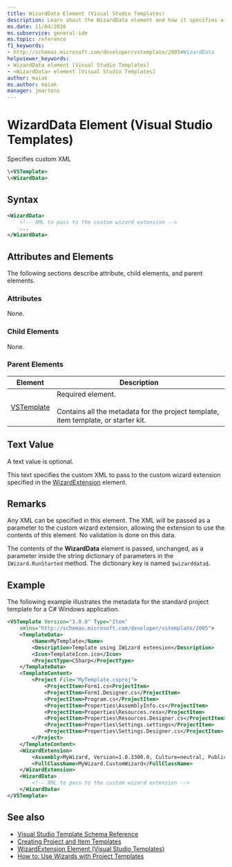 ```yaml
---
title: WizardData Element (Visual Studio Templates)
description: Learn about the WizardData element and how it specifies a custom XML.
ms.date: 11/04/2016
ms.subservice: general-ide
ms.topic: reference
f1_keywords:
- http://schemas.microsoft.com/developer/vstemplate/2005#WizardData
helpviewer_keywords:
- WizardData element [Visual Studio Templates]
- <WizardData> element [Visual Studio Templates]
author: maiak
ms.author: maiak
manager: jmartens
---
```

# WizardData Element (Visual Studio Templates)

Specifies custom XML

```xml
\<VSTemplate>
\<WizardData>
```

## Syntax

```xml
<WizardData>
    <!-- XML to pass to the custom wizard extension -->
    ...
</WizardData>
```

## Attributes and Elements

The following sections describe attribute, child elements, and parent elements.

### Attributes

None.

### Child Elements

None.

### Parent Elements

|Element|Description|
|-------------|-----------------|
|[VSTemplate](../extensibility/vstemplate-element-visual-studio-templates.md)|Required element.<br /><br /> Contains all the metadata for the project template, item template, or starter kit.|

## Text Value

A text value is optional.

This text specifies the custom XML to pass to the custom wizard extension specified in the [WizardExtension](../extensibility/wizardextension-element-visual-studio-templates.md) element.

## Remarks

Any XML can be specified in this element. The XML will be passed as a parameter to the custom wizard extension, allowing the extension to use the contents of this element. No validation is done on this data.

The contents of the **WizardData** element is passed, unchanged, as a parameter inside the string dictionary of parameters in the `IWizard.RunStarted` method. The dictionary key is named `$wizarddata$`.

## Example

The following example illustrates the metadata for the standard project template for a C# Windows application.

```xml
<VSTemplate Version="3.0.0" Type="Item"
    xmlns="http://schemas.microsoft.com/developer/vstemplate/2005">
    <TemplateData>
        <Name>MyTemplate</Name>
        <Description>Template using IWizard extension</Description>
        <Icon>TemplateIcon.ico</Icon>
        <ProjectType>CSharp</ProjectType>
    </TemplateData>
    <TemplateContent>
        <Project File="MyTemplate.csproj">
            <ProjectItem>Form1.cs<ProjectItem>
            <ProjectItem>Form1.Designer.cs</ProjectItem>
            <ProjectItem>Program.cs</ProjectItem>
            <ProjectItem>Properties\AssemblyInfo.cs</ProjectItem>
            <ProjectItem>Properties\Resources.resx</ProjectItem>
            <ProjectItem>Properties\Resources.Designer.cs</ProjectItem>
            <ProjectItem>Properties\Settings.settings</ProjectItem>
            <ProjectItem>Properties\Settings.Designer.cs</ProjectItem>
        </Project>
    </TemplateContent>
    <WizardExtension>
        <Assembly>MyWizard, Version=1.0.3300.0, Culture=neutral, PublicKeyToken=b03f5f7f11d50a3a, Custom=null</Assembly>
        <FullClassName>MyWizard.CustomWizard</FullClassName>
    </WizardExtension>
    <WizardData>
        <!-- XML to pass to the custom wizard extension -->
    </WizardData>
</VSTemplate>
```

## See also

- [Visual Studio Template Schema Reference](../extensibility/visual-studio-template-schema-reference.md)
- [Creating Project and Item Templates](../ide/creating-project-and-item-templates.md)
- [WizardExtension Element (Visual Studio Templates)](../extensibility/wizardextension-element-visual-studio-templates.md)
- [How to: Use Wizards with Project Templates](../extensibility/how-to-use-wizards-with-project-templates.md)
